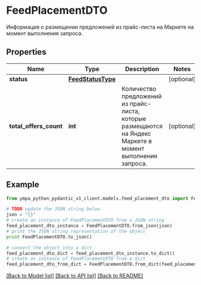 # FeedPlacementDTO

Информация о размещении предложений из прайс-листа на Маркете на момент выполнения запроса.

## Properties
Name | Type | Description | Notes
------------ | ------------- | ------------- | -------------
**status** | [**FeedStatusType**](FeedStatusType.md) |  | [optional] 
**total_offers_count** | **int** | Количество предложений из прайс-листа, которые размещаются на Яндекс Маркете в момент выполнения запроса. | [optional] 

## Example

```python
from ympa_python_pydantic_v1_client.models.feed_placement_dto import FeedPlacementDTO

# TODO update the JSON string below
json = "{}"
# create an instance of FeedPlacementDTO from a JSON string
feed_placement_dto_instance = FeedPlacementDTO.from_json(json)
# print the JSON string representation of the object
print FeedPlacementDTO.to_json()

# convert the object into a dict
feed_placement_dto_dict = feed_placement_dto_instance.to_dict()
# create an instance of FeedPlacementDTO from a dict
feed_placement_dto_from_dict = FeedPlacementDTO.from_dict(feed_placement_dto_dict)
```
[[Back to Model list]](../README.md#documentation-for-models) [[Back to API list]](../README.md#documentation-for-api-endpoints) [[Back to README]](../README.md)


